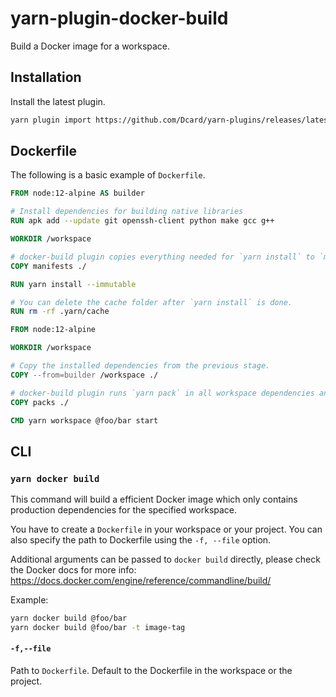 # yarn-plugin-docker-build

Build a Docker image for a workspace.

## Installation

Install the latest plugin.

```sh
yarn plugin import https://github.com/Dcard/yarn-plugins/releases/latest/download/plugin-docker-build.js
```

## Dockerfile

The following is a basic example of `Dockerfile`.

```dockerfile
FROM node:12-alpine AS builder

# Install dependencies for building native libraries
RUN apk add --update git openssh-client python make gcc g++

WORKDIR /workspace

# docker-build plugin copies everything needed for `yarn install` to `manifests` folder.
COPY manifests ./

RUN yarn install --immutable

# You can delete the cache folder after `yarn install` is done.
RUN rm -rf .yarn/cache

FROM node:12-alpine

WORKDIR /workspace

# Copy the installed dependencies from the previous stage.
COPY --from=builder /workspace ./

# docker-build plugin runs `yarn pack` in all workspace dependencies and copies them to `packs` folder.
COPY packs ./

CMD yarn workspace @foo/bar start
```

## CLI

### `yarn docker build`

This command will build a efficient Docker image which only contains production dependencies for the specified workspace.

You have to create a `Dockerfile` in your workspace or your project. You can also specify the path to Dockerfile using the `-f, --file` option.

Additional arguments can be passed to `docker build` directly, please check the Docker docs for more info: https://docs.docker.com/engine/reference/commandline/build/

Example:

```sh
yarn docker build @foo/bar
yarn docker build @foo/bar -t image-tag
```

#### `-f,--file`

Path to `Dockerfile`. Default to the Dockerfile in the workspace or the project.
